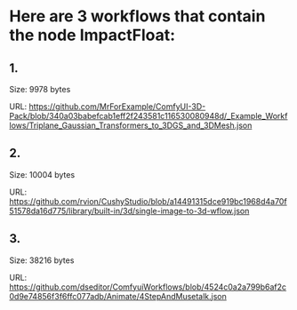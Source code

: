 # Here are 3 workflows that contain the node ImpactFloat:

## 1. 

Size: 9978 bytes

URL: https://github.com/MrForExample/ComfyUI-3D-Pack/blob/340a03babefcab1eff2f243581c116530080948d/_Example_Workflows/Triplane_Gaussian_Transformers_to_3DGS_and_3DMesh.json

## 2. 

Size: 10004 bytes

URL: https://github.com/rvion/CushyStudio/blob/a14491315dce919bc1968d4a70f51578da16d775/library/built-in/3d/single-image-to-3d-wflow.json

## 3. 

Size: 38216 bytes

URL: https://github.com/dseditor/ComfyuiWorkflows/blob/4524c0a2a799b6af2c0d9e74856f3f6ffc077adb/Animate/4StepAndMusetalk.json

